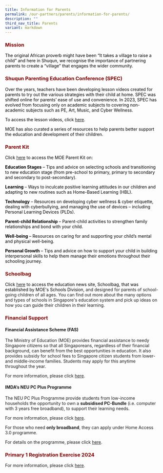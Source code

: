 ```yaml
---
title: Information for Parents
permalink: /our-partners/parents/information-for-parents/
description: ""
third_nav_title: Parents
variant: markdown
---
```

<h3 style="text-align: justify;"><strong><span style="color: #800000;">Mission</span></strong></h3>
<p><span style="color: #000000;">The original African proverb might have been “It takes a village to raise a child” and here in Shuqun, we recognise the importance of partnering parents to create a “village” that engages the wider community.</span></p>
<h3 style="text-align: justify;"><strong><span style="color: #800000;">Shuqun Parenting Education Conference (SPEC)</span></strong></h3>
<p><span style="color: #000000;">Over the years, teachers have been developing lesson videos created for parents to try out the various strategies with their child at home. SPEC was shifted online for parents’ ease of use and convenience. In 2023, SPEC has evolved from focusing only on academic subjects to covering non-academic subjects such as PE, Art, Music, and Cyber Wellness.</span></p>
<p><span style="color: #000000;">To access the lesson videos, click <a href="https://sites.google.com/moe.edu.sg/spec-2023/" target="_blank">here</a>.</span></p>
<p><span style="color: #000000;">MOE has also curated a series of resources to help parents better support the education and development of their children.</span></p>
<h3 style="text-align: justify;"><strong><span style="color: #800000;">Parent Kit</span></strong></h3>
<p><span style="color: #000000;">Click <a href="https://www.moe.gov.sg/parentkit" target="_blank">here</a>&nbsp;to access the MOE Parent Kit on:</span></p>
<p><span style="color: #000000;"><strong>Education Stages</strong> – Tips and advice on selecting schools and transitioning to new education stage (from pre-school to primary, primary to secondary and secondary to post-secondary).</span></p>
<p><span style="color: #000000;"><strong>Learning</strong> – Ways to inculcate positive learning attitudes in our children and adapting to new routines such as Home-Based Learning (HBL).</span></p>
<p><span style="color: #000000;"><strong>Technology</strong> – Resources on developing cyber wellness &amp; cyber etiquette, dealing with cyberbullying, and managing the use of devices – including Personal Learning Devices (PLDs).</span></p>
<p><span style="color: #000000;"><strong>Parent-child Relationship</strong> – Parent-child activities to strengthen family relationships and bond with your child.</span></p>
<p><span style="color: #000000;"><strong>Well-being</strong> – Resources on caring for and supporting your child’s mental and physical well-being.</span></p>
<p><span style="color: #000000;"><strong>Personal Growth</strong> – Tips and advice on how to support your child in building interpersonal skills to help them manage their emotions throughout their schooling journey.</span></p>
<h3 style="text-align: justify;"><strong><span style="color: #800000;">Schoolbag</span></strong></h3>
<p><span style="color: #000000;">Click <a href="https://www.schoolbag.edu.sg/" target="_blank">here</a> to access the education news site, Schoolbag, that was established by MOE's Schools Division, </span>and designed for parents of school-going children of all ages. You can find out more about the many options and types of schools in Singapore's education system and pick up ideas on how you can guide their children in their learning.</p>

<h3 style="text-align: justify;"><strong><span style="color: #800000;">Financial Support</span></strong></h3>

<h4><strong>Financial Assistance Scheme (FAS)</strong></h4>
<p>The Ministry of Education (MOE) provides financial assistance to needy Singapore citizens so that all Singaporeans, regardless of their financial background, can benefit from the best opportunities in education. It also provides subsidy for school fees to Singapore citizen students from lower- and middle-income families. Students may apply for this anytime throughout the year.</p>
<p>For more information, please click <a href="https://www.moe.gov.sg/financial-matters/financial-assistance" target="_blank">here</a>.</p>
<h4><strong>IMDA’s NEU PC Plus Programme</strong></h4>
<p>The NEU PC Plus Programme provide students from low-income households the opportunity to own a&nbsp;<strong>subsidised PC-Bundle</strong>&nbsp;(i.e. computer with 3 years free broadband), to support their learning needs.</p>
<p>For more information, please click <a href="http://www.imda.gov.sg/neupc" target="_blank">here</a>.</p>

<p>For those who need&nbsp;<strong>only broadband</strong>, they can apply under Home Access 3.0 programme.</p>
<p>For details on the programme, please click <a href="https://www.digitalaccess.gov.sg" target="_blank">here</a>.</p>

<h3 style="text-align: justify;"><strong><span style="color: #800000;">Primary 1 Registration Exercise 2024</span></strong></h3>
<p>For more information, please click <a target="_blank" href="https://www.moe.gov.sg/primary/p1-registration">here</a>.</p>